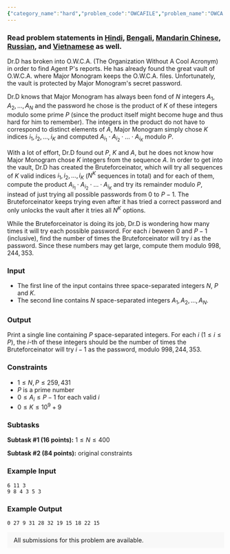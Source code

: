 ```yaml
---
{"category_name":"hard","problem_code":"OWCAFILE","problem_name":"OWCA Files","problemComponents":{"constraints":"","constraintsState":false,"subtasks":"","subtasksState":false,"inputFormat":"","inputFormatState":false,"outputFormat":"","outputFormatState":false,"sampleTestCases":{"0":{"id":1,"input":"6 11 3\r\n9 8 4 3 5 3","output":"0 27 9 31 28 32 19 15 18 22 15","explanation":"","isDeleted":false}}},"video_editorial_url":"","languages_supported":{"0":"CPP14","1":"C","2":"JAVA","3":"PYTH 3.6","4":"PYTH","5":"PYP3","6":"CS2","7":"ADA","8":"PYPY","9":"TEXT","10":"PAS fpc","11":"NODEJS","12":"RUBY","13":"PHP","14":"GO","15":"HASK","16":"TCL","17":"PERL","18":"SCALA","19":"LUA","20":"kotlin","21":"BASH","22":"JS","23":"LISP sbcl","24":"rust","25":"PAS gpc","26":"BF","27":"CLOJ","28":"R","29":"D","30":"CAML","31":"FORT","32":"ASM","33":"swift","34":"FS","35":"WSPC","36":"LISP clisp","37":"SQL","38":"SCM guile","39":"PERL6","40":"ERL","41":"CLPS","42":"ICK","43":"NICE","44":"PRLG","45":"ICON","46":"COB","47":"SCM chicken","48":"PIKE","49":"SCM qobi","50":"ST","51":"NEM"},"max_timelimit":4,"source_sizelimit":50000,"problem_author":"kmaaszraa","problem_tester":null,"date_added":"8-12-2019","tags":{"0":"binary","1":"combinatorics","2":"fast","3":"jan20","4":"kmaaszraa","5":"kmaaszraa","6":"math","7":"primitive","8":"vijju123"},"problem_difficulty_level":"Hard","best_tag":"Fast Fourier Transform","editorial_url":"","time":{"view_start_date":1578907800,"submit_start_date":1578907800,"visible_start_date":1578907800,"end_date":1735669800},"is_direct_submittable":false,"problemDiscussURL":"https://discuss.codechef.com/search?q=OWCAFILE","is_proctored":false,"visitedContests":{},"layout":"problem"}
---
```

### Read problem statements in [Hindi](https://www.codechef.com/download/translated/JAN20/hindi/OWCAFILE.pdf), [Bengali](https://www.codechef.com/download/translated/JAN20/bengali/OWCAFILE.pdf), [Mandarin Chinese](https://www.codechef.com/download/translated/JAN20/mandarin/OWCAFILE.pdf), [Russian](https://www.codechef.com/download/translated/JAN20/russian/OWCAFILE.pdf), and [Vietnamese](https://www.codechef.com/download/translated/JAN20/vietnamese/OWCAFILE.pdf) as well.

Dr.D has broken into O.W.C.A. (The Organization Without A Cool Acronym) in order to find Agent P's reports. He has already found the great vault of O.W.C.A. where Major Monogram keeps the O.W.C.A. files. Unfortunately, the vault is protected by Major Monogram's secret password.

Dr.D knows that Major Monogram has always been fond of $N$ integers $A_1, A_2, \ldots, A_N$ and the password he chose is the product of $K$ of these integers modulo some prime $P$ (since the product itself might become huge and thus hard for him to remember). The integers in the product do not have to correspond to distinct elements of $A$, Major Monogram simply chose $K$ indices $i_1, i_2, \ldots, i_K$ and computed $A_{i_1} \cdot A_{i_2} \cdot \ldots \cdot A_{i_K}$ modulo $P$.

With a lot of effort, Dr.D found out $P$, $K$ and $A$, but he does not know how Major Monogram chose $K$ integers from the sequence $A$. In order to get into the vault, Dr.D has created the Bruteforceinator, which will try all sequences of $K$ valid indices $i_1, i_2, \ldots, i_K$ ($N^K$ sequences in total) and for each of them, compute the product $A_{i_1} \cdot A_{i_2} \cdot \ldots \cdot A_{i_K}$ and try its remainder modulo $P$, instead of just trying all possible passwords from $0$ to $P-1$. The Bruteforceinator keeps trying even after it has tried a correct password and only unlocks the vault after it tries all $N^K$ options.

While the Bruteforceinator is doing its job, Dr.D is wondering how many times it will try each possible password. For each $i$ beween $0$ and $P-1$ (inclusive), find the number of times the Bruteforceinator will try $i$ as the password. Since these numbers may get large, compute them modulo $998,244,353$.

### Input
- The first line of the input contains three space-separated integers $N$, $P$ and $K$.
- The second line contains $N$ space-separated integers $A_1, A_2, \ldots, A_N$.

### Output
Print a single line containing $P$ space-separated integers. For each $i$ ($1 \le i \le P$), the $i$-th of these integers should be the number of times the Bruteforceinator will try $i-1$ as the password, modulo $998,244,353$.

### Constraints
- $1 \le N, P \le 259,431$
- $P$ is a prime number
- $0 \le A_i \le P-1$ for each valid $i$
- $0 \le K \le 10^9+9$

### Subtasks
**Subtask #1 (16 points):** $1 \le N \le 400$

**Subtask #2 (84 points):** original constraints

### Example Input
```
6 11 3
9 8 4 3 5 3
```

### Example Output
```
0 27 9 31 28 32 19 15 18 22 15 
```

<aside style='background: #f8f8f8;padding: 10px 15px;'><div>All submissions for this problem are available.</div></aside>